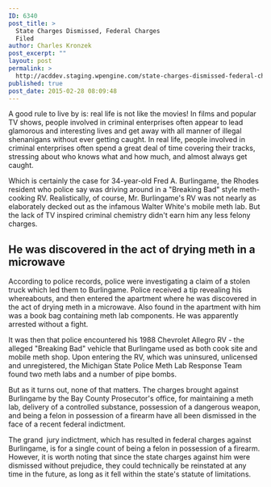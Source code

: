 ```yaml
---
ID: 6340
post_title: >
  State Charges Dismissed, Federal Charges
  Filed
author: Charles Kronzek
post_excerpt: ""
layout: post
permalink: >
  http://acddev.staging.wpengine.com/state-charges-dismissed-federal-charges-filed.html
published: true
post_date: 2015-02-28 08:09:48
---
```

A good rule to live by is: real life is not like the movies! In films and popular TV shows, people involved in criminal enterprises often appear to lead glamorous and interesting lives and get away with all manner of illegal shenanigans without ever getting caught. In real life, people involved in criminal enterprises often spend a great deal of time covering their tracks, stressing about who knows what and how much, and almost always get caught.

<!--more-->

Which is certainly the case for 34-year-old Fred A. Burlingame, the Rhodes resident who police say was driving around in a "Breaking Bad" style meth-cooking RV. Realistically, of course, Mr. Burlingame's RV was not nearly as elaborately decked out as the infamous Walter White's mobile meth lab. But the lack of TV inspired criminal chemistry didn't earn him any less felony charges.


<h2>He was discovered in the act of drying meth in a microwave</h2>

According to police records, police were investigating a claim of a stolen truck which led them to Burlingame. Police received a tip revealing his whereabouts, and then entered the apartment where he was discovered in the act of drying meth in a microwave. Also found in the apartment with him was a book bag containing meth lab components. He was apparently arrested without a fight.

It was then that police encountered his 1988 Chevrolet Allegro RV - the alleged "Breaking Bad" vehicle that Burlingame used as both cook site and mobile meth shop. Upon entering the RV, which was uninsured, unlicensed and unregistered, the Michigan State Police Meth Lab Response Team found two meth labs and a number of pipe bombs.

But as it turns out, none of that matters. The charges brought against Burlingame by the Bay County Prosecutor's office, for maintaining a meth lab, delivery of a controlled substance, possession of a dangerous weapon, and being a felon in possession of a firearm have all been dismissed in the face of a recent federal indictment.

The grand  jury indictment, which has resulted in federal charges against Burlingame, is for a single count of being a felon in possession of a firearm. However, it is worth noting that since the state charges against him were dismissed without prejudice, they could technically be reinstated at any time in the future, as long as it fell within the state's statute of limitations.